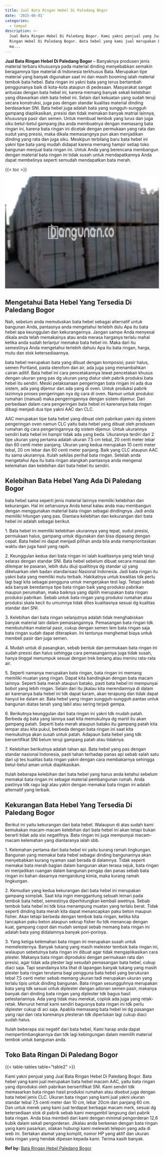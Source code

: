 ```yaml
---
title: Jual Bata Ringan Hebel Di Paledang Bogor
date: '2025-06-01'
categories:
  - tempat
description: >-
  Jual Bata Ringan Hebel Di Paledang Bogor. Kami yakni penjual yang Jual Bata
  Ringan Hebel Di Paledang Bogor. Bata hebel yang kami jual merupakan bata hebel
  ma...
---
```


**Jual Bata Ringan Hebel Di Paledang Bogor** – Banyaknya produsen jenis material terbaru khususnya pada material dinding menyebabkan semakin beragamnya tipe material di Indonesia terkhusus Bata. Merupakan tipe material yang banyak digunakan saat ini dan masih booming ialah material tembok bata hebel. Bata ringan ini yakni bata yang terus bertambah penggunanya baik di kota-kota ataupun di pedesaan. Masyarakat sangat antusias dengan bata hebel ini, karena memang banyak sekali kelebihan yang ditawarkan oleh bata hebel ini. Selain dari kekuatan yang sudah teruji secara konstruksi, juga pas dengan standar kualitas material dinding berdasarkan SNI. Bata hebel juga adalah bata yang sungguh-sungguh gampang diaplikasikan, presisi dan tidak memakan banyak matrial lainnya, khususnya pasir dan semen. Untuk membuat tembok yang lurus dan juga siku betul-betul gampang jika anda membuatnya dengan memasang bata ringan ini, karena bata ringan ini dicetak dengan permukaan yang rata dan sudut yang presisi, maka dikala memasangnya pun akan menjadikan dinding yang rata dan juga siku. Meskipun terbilang baru bata hebel ini yakni tipe bata yang mudah didapat karena memang hampir setiap toko bangunan menjual bata ringan ini. Untuk Anda yang berencana membangun dengan material bata ringan ini tidak susah untuk mendapatkannya Anda dapat membelinya seperti semudah mendapatkan bata merah.

{{< toc >}}

![Jual Bata Ringan Hebel Di Paledang Bogor](/images/jual-hebel-murah-17.png)

## Mengetahui Bata Hebel Yang Tersedia Di Paledang Bogor

Nah, sebelum anda memutuskan bata hebel sebagai alternatif untuk bangunan Anda, pantasnya anda mengetahui terlebih dulu Apa itu bata hebel apa keunggulan dan kekurangannya. Jangan sampe Anda menyesal dikala anda telah memakainya atau anda merasa harganya terlalu mahal ketika anda sudah terlanjur memakai bata hebel ini. Maka dari itu semestinya Anda mengetahui terlebih dahulu Apa itu bata ringan, harga, mutu dan stok ketersediaannya.

bata hebel merupakan bata yang dibuat dengan komposisi; pasir halus, semen Portland, pasta sterofom dan air, ada juga yang menambahkan cairan aditif. Bata hebel ini cara pencetakannya lewat pencetakan khusus dengan ukuran yang pas dg ukuran yang diatur oleh pabrik produksi bata hebel itu sendiri. Meski pelaksanaan pengeringan bata ringan ini ada dua sistem, ada yang dijemur dan ada yang di oven. Untuk produksi pabrik lazimnya proses pengeringan nya dg cara di oven. Namun untuk produksi rumahan (manual) maka pengeringannya dengan sistem dijemur. Dari perbedaan dalam cara pengeringan bata hebel ini karenanya bata ringan dibagi menjadi dua tipe yakni AAC dan CLC.

AAC merupakan tipe bata hebel yang dibuat oleh pabrikan yakni dg sistem pengeringan oven namun CLC yaitu bata hebel yang dibuat oleh produsen rumahan dg cara pengeringannya dg sistem dijemur. Untuk ukurannya sendiri bata hebel ini hampir tidak ada yang beda. Ukurannya terdiri dari 2 tipe ukuran yang pertama adalah ukuran 7.5 cm tebal, 20 centi meter lebar dan 60 centi meter panjang. Ukuran yang kedua merupakan 10 centi meter tebal, 20 cm lebar dan 60 centi meter panjang. Baik yang CLC ataupun AAC itu sama ukurannya. Itulah sekilas perihal bata ringan. Setelah anda mengetahui Apa itu bata ringan alangkah pantasnya anda mengenal kelemahan dan kelebihan dari bata hebel itu sendiri.

## Kelebihan Bata Hebel Yang Ada Di Paledang Bogor

bata hebel sama seperti jenis material lainnya memiliki kelebihan dan kekurangan. Hal ini seharusnya Anda kenal kalau anda mau membangun dengan menggunakan material bata ringan sebagai dindingnya. Jadi anda memiliki hitungan yang pas. Diantara kelebihan dan kekurangan dari bata hebel ini adalah sebagai berikut.

1\. Bata hebel ini memiliki kelebihan ukurannya yang tepat, sudut presisi, permukaan halus, gampang untuk digunakan dan bisa dipasang dengan cepat. Bata hebel ini dapat menjadi pilihan anda bila anda memprioritaskan waktu dan juga hasil yang rapih.

2\. Keunggulan kedua dari bata ringan ini ialah kualitasnya yang telah teruji selaras dengan standar SNI. Bata hebel sebelum dibuat secara massal dan dilempar ke pasaran, lebih dulu diuji qualitinya dg standar uji yang dikeluarkan oleh badan standarisasi Nasional Indonesia. Jadi bata ringan itu yakni bata yang memiliki mutu terbaik. Hakikatnya untuk kwalitas tdk perlu lagi bagi kita sebagai pengguna untuk mengerjakan test lagi. Tetapi sebab ada banyak beredarnya tipe bata ringan baik yang produksi pabrikan maupun perumahan, maka baiknya yang dipilih merupakan bata ringan produksi pabrikan. Sebab untuk bata ringan yang produksi rumahan atau produksi skala kecil itu umumnya tidak dites kualitasnya sesuai dg kualitas standar dari SNI.

3\. Kelebihan dari bata ringan selanjutnya adalah tidak menghabiskan banyak material lain dalam pemasangannya. Pemasangan bata ringan tdk membutuhkan material pasir, cukup dengan semen lem bata ringan saja bata ringan sudah dapat diterapkan. Ini tentunya menghemat biaya untuk membeli pasir dan juga semen.

4\. Mudah untuk di pasangkan, sebab bentuk dan permukaan bata ringan ini sudah presisi dan halus sehingga cara pemasangannya juga tidak susah, hanya tinggal menumpuk sesuai dengan trek benang atau meniru rata-rata air.

5\. Seperti namanya merupakan bata ringan, bata ringan ini memang memiliki muatan yang ringan. Dapat kita bandingkan dengan bata macam lainnya. Seperti bata merah ataupun batako, pasti bata hebel ini mempunyai bobot yang lebih ringan. Selain dari itu jikalau kita merendamnya di dalam air karenanya bata hebel ini tdk dapat karam, akan terapung dan tidak dapat hanyut ke dalam air. Bata hebel yang ringan sungguh-sungguh pantas untuk bangunan diatas tanah yang labil atau sering terjadi gempa.

6\. Berikutnya keunggulan dari bata ringan ini yakni tdk mudah patah. Berbeda dg bata yang lainnya saat kita memukulnya dg martil itu akan gampang patah. Seperti bata merah ataupun batako itu gampang patah kita lempar atau kita pukul, berbeda dengan bata ringan ini saat kita memukulnya akan susah untuk patah. Adapaun bata hebel yang tdk bersertifikat SNI belum teruji gampang patah atau tidaknya.

7\. Kelebihan berikutnya adalah tahan api. Bata hebel yang pas dengan standar nasional Indonesia, pasti tahan terhadap panas api sebab salah satu dari uji tes kualitas bata ringan yakni dengan cara membakarnya sehingga betul-betul aman untuk diaplikasikan.

Itulah beberapa kelebihan dari bata hebel yang harus anda ketahui sebelum memakai bata ringan ini sebagai material pembangunan rumah. Anda pastinya tdk ragu lagi atau yakin dengan memakai bata ringan ini adalah alternatif yang terbaik.

## Kekurangan Bata Hebel Yang Tersedia Di Paledang Bogor

Berikut ini yaitu kekurangan dari bata hebel. Walaupun di atas sudah kami kemukakan macam-macam kelebihan dari bata hebel ini akan tetapi bukan berarti tidak ada sisi negatifnya. Bata ringan ini juga mempunyai macam-macam kelemahan yang diantaranya ialah sbb.

1\. Kelemahan pertama dari bata hebel ini yaitu kurang ramah lingkungan. Bangunan yang memakai bata hebel sebagai dinding bangunannya akan menyebabkan kurang nyaman saat berada di dalamnya. Tidak seperti memakai bata merah bagian dalam bangunan akan terasa sejuk, bata ringan ini menjadikan ruangan dalam bangunan pengap dan panas sebab bata ringan ini bahan dasarnya mengandung kimia, maka kurang ramah lingkungan.

2\. Kemudian yang kedua kekurangan dari bata hebel ini merupakan gampang somplak. Saat kita ingin menggantung sebuah lemari pada tembok bata hebel, semestinya diperhitungkan kembali awetnya. Sebab tembok bata hebel ini tdk bisa menampung muatan yang terlalu berat. Tidak seperti dinding bata merah kita dapat menancapkan paku beton maupun fisher. Akan tetapi berbeda dengan tembok bata ringan, ketika kita tancapkan paku beton ataupun sekrup fisher itu tdk menancap dengan kuat, gampang copot dan mudah sempal sebab memang bata ringan ini adalah bata yang didalamnya banyak pori-porinya.

3\. Yang ketiga kelemahan bata ringan ini merupakan susah untuk memelesternya. Banyak tukang yang masih melester tembok bata ringan ini, walaupun sebetulnya bata ringan ini dibuat agar tidak mengaplikasikan cara plester. Makanya bata ringan diproduksi dengan permukaan rata dan presisi, agar tidak ada plester lagi sesudah pemasangan bata hebel, cukup diaci saja. Tapi seandainya kita lihat di lapangan banyak tukang yang masih plester bata ringan terutama bagi pengguna bata hebel yang berukuran tebal 7,5 centi meter sebab memang ukuran tadi merupakan ukuran yang terlalu tipis untuk dinding bangunan. Bata ringan sesungguhnya merupakan bata yang tdk sesuai untuk diplester dengan adonan semen pasir, makanya banyak dari dinding bata ringan yang diplester tdk bagus hasil pelestariannya. Ada yang tidak mau merekat, coplok ada juga yang retak-retak. Menurut hemat kami sendiri bagusnya bata ringan ini tdk perlu diplester cukup di aci saja. Apabila memasang bata hebel ini dg pasangan yang rapi dan rata karenanya plesteran tdk diperlukan lagi cukup diaci sudah halus.

Itulah beberapa sisi negatif dari bata hebel, Kami harap anda dapat mempertimbangkannya dan tdk lagi kebingungan dalam memilih material tembok untuk bangunan anda.

## Toko Bata Ringan Di Paledang Bogor

{{< table-tables table="table2" >}}

Kami yakni penjual yang Jual Bata Ringan Hebel Di Paledang Bogor. Bata hebel yang kami jual merupakan bata hebel macam AAC, yaitu bata ringan yang diproduksi oleh pabrikan bersertifikat SNI. Kami sendiri tdk memasarkan bata ringan hasil produksi rumahan atau disebut juga dengan bata hebel jenis CLC. Ukuran bata ringan yang kami jual yakni ukuran standar tebal 7,5 centi meter dan 10 cm, lebar 20cm dan panjang 60 cm. Dan untuk merek yang kami jual terdapat berbagai macam merk, sesuai dg ketersediaan stok di pabrik sebab kami mengambil langsung dari pabrik bata ringan. Anda bisa membeli dari kami dengan minimal pengorderan 12,6 kubik dalam sekali pengorderan. Jikalau anda berkenan dengan bata ringan yang kami pasarkan, silakan hubungi kami melewati telepon yang ada di web ini. Sertakan alamat yang komplit, nomor HP yang aktif dan ukuran bata ringan yang hendak dipesan kepada kami. Terima kasih banyak.

**Ref by:** [Bata Ringan Hebel Paledang Bogor](https://id.wikipedia.org/wiki/Bata)
